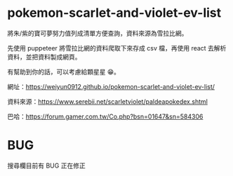 # pokemon-scarlet-and-violet-ev-list

將朱/紫的寶可夢努力值列成清單方便查詢，資料來源為雪拉比網。

先使用 puppeteer 將雪拉比網的資料爬取下來存成 csv 檔，再使用 react 去解析資料，並把資料製成網頁。

有幫助到你的話，可以考慮給顆星星 😁。

網址：https://weiyun0912.github.io/pokemon-scarlet-and-violet-ev-list/

資料來源：https://www.serebii.net/scarletviolet/paldeapokedex.shtml

巴哈：https://forum.gamer.com.tw/Co.php?bsn=01647&sn=584306

# BUG
搜尋欄目前有 BUG 正在修正
